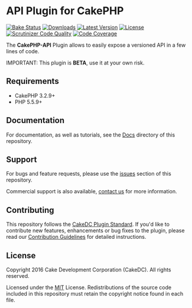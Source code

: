 API Plugin for CakePHP
======================

[![Bake Status](https://secure.travis-ci.org/CakeDC/cakephp-api.png?branch=master)](http://travis-ci.org/CakeDC/cakephp-api)
[![Downloads](https://poser.pugx.org/CakeDC/cakephp-api/d/total.png)](https://packagist.org/packages/CakeDC/cakephp-api)
[![Latest Version](https://poser.pugx.org/CakeDC/cakephp-api/v/stable.png)](https://packagist.org/packages/CakeDC/cakephp-api)
[![License](https://poser.pugx.org/CakeDC/cakephp-api/license.svg)](https://packagist.org/packages/CakeDC/cakephp-api)
[![Scrutinizer Code Quality](https://scrutinizer-ci.com/g/CakeDC/cakephp-api/badges/quality-score.png?b=master)](https://scrutinizer-ci.com/g/CakeDC/cakephp-api/?branch=master)
[![Code Coverage](https://scrutinizer-ci.com/g/burzum/cakephp-middleware-auth/badges/coverage.png?b=master)](https://scrutinizer-ci.com/g/CakeDC/cakephp-api/?branch=master)

The **CakePHP-API** Plugin allows to easily expose a versioned API in a few lines of code.

IMPORTANT: This plugin is **BETA**, use it at your own risk.

Requirements
------------

* CakePHP 3.2.9+
* PHP 5.5.9+

Documentation
-------------

For documentation, as well as tutorials, see the [Docs](docs/home.md) directory of this repository.

Support
-------

For bugs and feature requests, please use the [issues](https://github.com/CakeDC/cakephp-api/issues) section of this repository.

Commercial support is also available, [contact us](http://cakedc.com/contact) for more information.

Contributing
------------

This repository follows the [CakeDC Plugin Standard](http://cakedc.com/plugin-standard). If you'd like to contribute new features, enhancements or bug fixes to the plugin, please read our [Contribution Guidelines](http://cakedc.com/contribution-guidelines) for detailed instructions.

License
-------

Copyright 2016 Cake Development Corporation (CakeDC). All rights reserved.

Licensed under the [MIT](http://www.opensource.org/licenses/mit-license.php) License. Redistributions of the source code included in this repository must retain the copyright notice found in each file.
